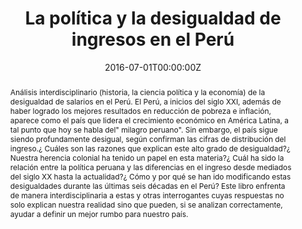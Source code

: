 ---
title: "La política y la desigualdad de ingresos en el Perú"
authors:
- admin
- Sinesio López
date: "2016-07-01T00:00:00Z"
publication_types: ["6"]
publication: In *La desigualdad de ingresos en el Perú- Orígenes históricos y dinámica política y económica*
tags:
- Desigualdad
abstract: Análisis interdisciplinario (historia, la ciencia política y la economía) de la desigualdad de salarios en el Perú. El Perú, a inicios del siglo XXI, además de haber logrado los mejores resultados en reducción de pobreza e inflación, aparece como el país que lidera el crecimiento económico en América Latina, a tal punto que hoy se habla del" milagro peruano". Sin embargo, el país sigue siendo profundamente desigual, según confirman las cifras de distribución del ingreso.¿ Cuáles son las razones que explican este alto grado de desigualdad?¿ Nuestra herencia colonial ha tenido un papel en esta materia?¿ Cuál ha sido la relación entre la política peruana y las diferencias en el ingreso desde mediados del siglo XX hasta la actualidad?¿ Cómo y por qué se han ido modificando estas desigualdades durante las últimas seis décadas en el Perú? Este libro enfrenta de manera interdisciplinaria a estas y otras interrogantes cuyas respuestas no solo explican nuestra realidad sino que pueden, si se analizan correctamente, ayudar a definir un mejor rumbo para nuestro país.
---